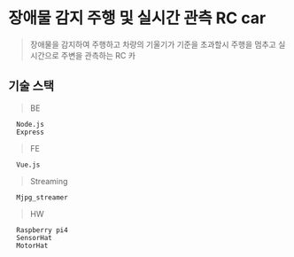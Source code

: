 # 장애물 감지 주행 및 실시간 관측 RC car 

> 장애물을 감지하여 주행하고 차량의 기울기가 기준을 초과할시 주행을 멈추고 실시간으로 주변을 관측하는 RC 카

## 기술 스택
> BE
```
  Node.js
  Express
```
> FE
```
  Vue.js
```
> Streaming
```
  Mjpg_streamer
```
> HW
```
  Raspberry pi4
  SensorHat
  MotorHat
```

